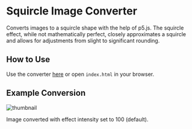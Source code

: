 # Squircle Image Converter

Converts images to a squircle shape with the help of p5.js. The squircle effect, while not mathematically perfect, closely approximates a squircle and allows for adjustments from slight to significant rounding.

## How to Use

Use the converter [here](https://orikome.github.io/squircle-image-converter/) or open `index.html` in your browser.

## Example Conversion

![thumbnail](https://github.com/orikome/squircle-image-converter/assets/46493082/d1c35664-b916-420d-b147-9d929dcaebca)

Image converted with effect intensity set to 100 (default).
